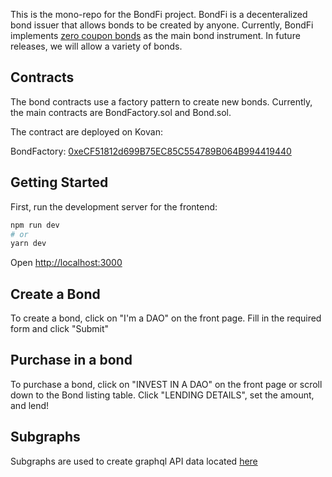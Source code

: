 This is the mono-repo for the BondFi project. BondFi is a decenteralized bond issuer that allows bonds to be created by anyone. Currently, BondFi implements [zero coupon bonds](https://www.investopedia.com/terms/z/zero-couponbond.asp) as the main bond instrument. In future releases, we will allow a variety of bonds. 

## Contracts
The bond contracts use a factory pattern to create new bonds. Currently, the main contracts are BondFactory.sol and Bond.sol. 

The contract are deployed on Kovan:

BondFactory: [0xeCF51812d699B75EC85C554789B064B994419440](https://kovan.etherscan.io/address/0xecf51812d699b75ec85c554789b064b994419440)

## Getting Started

First, run the development server for the frontend:

```bash
npm run dev
# or
yarn dev
```

Open [http://localhost:3000](http://localhost:3000)

## Create a Bond
To create a bond, click on "I'm a DAO" on the front page. Fill in the required form and click "Submit"

## Purchase in a bond
To purchase a bond, click on "INVEST IN A DAO" on the front page or scroll down to the Bond listing table. Click "LENDING DETAILS", set the amount, and lend!

## Subgraphs
Subgraphs are used to create graphql API data located [here](https://thegraph.com/hosted-service/subgraph/ltyu/ethglobal-dao-lend-subgraph-repo?selected=playground)

